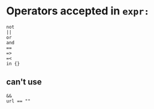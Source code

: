# Operators accepted in `expr:`

```
not
||
or
and
==
=>
=<
in {}
```

## can't use
```
&&
url == ""
```
